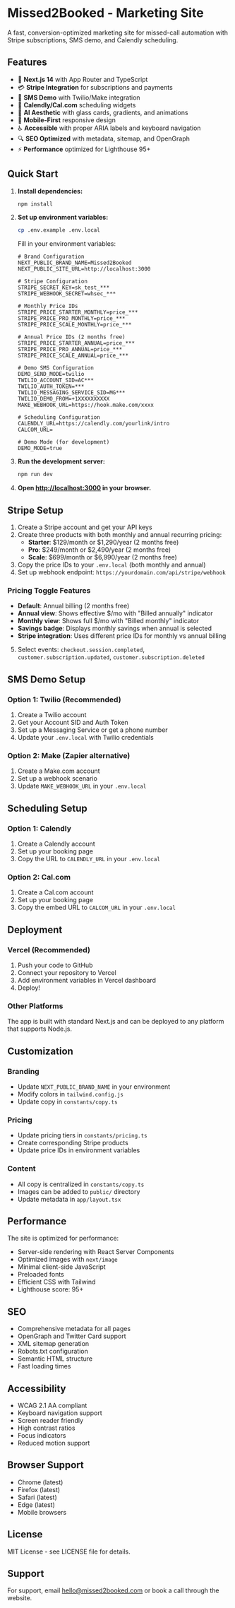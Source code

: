 # Missed2Booked - Marketing Site

A fast, conversion-optimized marketing site for missed-call automation with Stripe subscriptions, SMS demo, and Calendly scheduling.

## Features

- 🚀 **Next.js 14** with App Router and TypeScript
- 💳 **Stripe Integration** for subscriptions and payments
- 📱 **SMS Demo** with Twilio/Make integration
- 📅 **Calendly/Cal.com** scheduling widgets
- 🎨 **AI Aesthetic** with glass cards, gradients, and animations
- 📱 **Mobile-First** responsive design
- ♿ **Accessible** with proper ARIA labels and keyboard navigation
- 🔍 **SEO Optimized** with metadata, sitemap, and OpenGraph
- ⚡ **Performance** optimized for Lighthouse 95+

## Quick Start

1. **Install dependencies:**
   ```bash
   npm install
   ```

2. **Set up environment variables:**
   ```bash
   cp .env.example .env.local
   ```
   
   Fill in your environment variables:
   ```env
   # Brand Configuration
   NEXT_PUBLIC_BRAND_NAME=Missed2Booked
   NEXT_PUBLIC_SITE_URL=http://localhost:3000

   # Stripe Configuration
   STRIPE_SECRET_KEY=sk_test_***
   STRIPE_WEBHOOK_SECRET=whsec_***

   # Monthly Price IDs
   STRIPE_PRICE_STARTER_MONTHLY=price_***
   STRIPE_PRICE_PRO_MONTHLY=price_***
   STRIPE_PRICE_SCALE_MONTHLY=price_***

   # Annual Price IDs (2 months free)
   STRIPE_PRICE_STARTER_ANNUAL=price_***
   STRIPE_PRICE_PRO_ANNUAL=price_***
   STRIPE_PRICE_SCALE_ANNUAL=price_***

   # Demo SMS Configuration
   DEMO_SEND_MODE=twilio
   TWILIO_ACCOUNT_SID=AC***
   TWILIO_AUTH_TOKEN=***
   TWILIO_MESSAGING_SERVICE_SID=MG***
   TWILIO_DEMO_FROM=+1XXXXXXXXXX
   MAKE_WEBHOOK_URL=https://hook.make.com/xxxx

   # Scheduling Configuration
   CALENDLY_URL=https://calendly.com/yourlink/intro
   CALCOM_URL=

   # Demo Mode (for development)
   DEMO_MODE=true
   ```

3. **Run the development server:**
   ```bash
   npm run dev
   ```

4. **Open [http://localhost:3000](http://localhost:3000) in your browser.**

## Stripe Setup

1. Create a Stripe account and get your API keys
2. Create three products with both monthly and annual recurring pricing:
   - **Starter**: $129/month or $1,290/year (2 months free)
   - **Pro**: $249/month or $2,490/year (2 months free)  
   - **Scale**: $699/month or $6,990/year (2 months free)
3. Copy the price IDs to your `.env.local` (both monthly and annual)
4. Set up webhook endpoint: `https://yourdomain.com/api/stripe/webhook`

### Pricing Toggle Features
- **Default**: Annual billing (2 months free)
- **Annual view**: Shows effective $/mo with "Billed annually" indicator
- **Monthly view**: Shows full $/mo with "Billed monthly" indicator
- **Savings badge**: Displays monthly savings when annual is selected
- **Stripe integration**: Uses different price IDs for monthly vs annual billing
5. Select events: `checkout.session.completed`, `customer.subscription.updated`, `customer.subscription.deleted`

## SMS Demo Setup

### Option 1: Twilio (Recommended)
1. Create a Twilio account
2. Get your Account SID and Auth Token
3. Set up a Messaging Service or get a phone number
4. Update your `.env.local` with Twilio credentials

### Option 2: Make (Zapier alternative)
1. Create a Make.com account
2. Set up a webhook scenario
3. Update `MAKE_WEBHOOK_URL` in your `.env.local`

## Scheduling Setup

### Option 1: Calendly
1. Create a Calendly account
2. Set up your booking page
3. Copy the URL to `CALENDLY_URL` in your `.env.local`

### Option 2: Cal.com
1. Create a Cal.com account
2. Set up your booking page
3. Copy the embed URL to `CALCOM_URL` in your `.env.local`

## Deployment

### Vercel (Recommended)
1. Push your code to GitHub
2. Connect your repository to Vercel
3. Add environment variables in Vercel dashboard
4. Deploy!

### Other Platforms
The app is built with standard Next.js and can be deployed to any platform that supports Node.js.

## Customization

### Branding
- Update `NEXT_PUBLIC_BRAND_NAME` in your environment
- Modify colors in `tailwind.config.js`
- Update copy in `constants/copy.ts`

### Pricing
- Update pricing tiers in `constants/pricing.ts`
- Create corresponding Stripe products
- Update price IDs in environment variables

### Content
- All copy is centralized in `constants/copy.ts`
- Images can be added to `public/` directory
- Update metadata in `app/layout.tsx`

## Performance

The site is optimized for performance:
- Server-side rendering with React Server Components
- Optimized images with `next/image`
- Minimal client-side JavaScript
- Preloaded fonts
- Efficient CSS with Tailwind
- Lighthouse score: 95+

## SEO

- Comprehensive metadata for all pages
- OpenGraph and Twitter Card support
- XML sitemap generation
- Robots.txt configuration
- Semantic HTML structure
- Fast loading times

## Accessibility

- WCAG 2.1 AA compliant
- Keyboard navigation support
- Screen reader friendly
- High contrast ratios
- Focus indicators
- Reduced motion support

## Browser Support

- Chrome (latest)
- Firefox (latest)
- Safari (latest)
- Edge (latest)
- Mobile browsers

## License

MIT License - see LICENSE file for details.

## Support

For support, email hello@missed2booked.com or book a call through the website.

